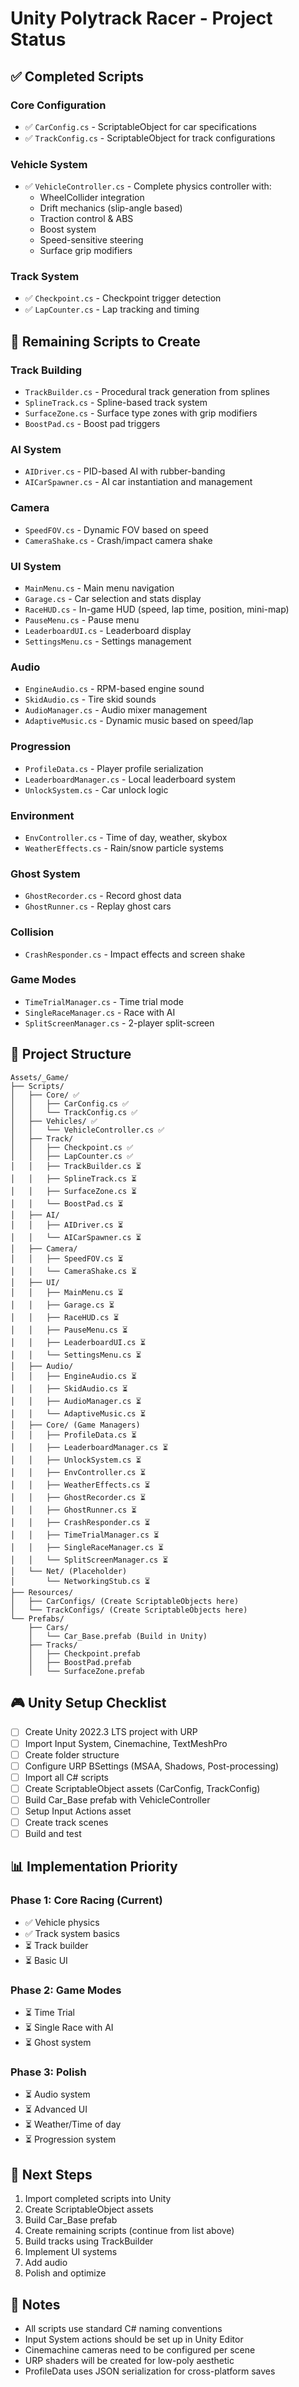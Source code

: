 # Unity Polytrack Racer - Project Status

## ✅ Completed Scripts

### Core Configuration
- ✅ `CarConfig.cs` - ScriptableObject for car specifications
- ✅ `TrackConfig.cs` - ScriptableObject for track configurations

### Vehicle System
- ✅ `VehicleController.cs` - Complete physics controller with:
  - WheelCollider integration
  - Drift mechanics (slip-angle based)
  - Traction control & ABS
  - Boost system
  - Speed-sensitive steering
  - Surface grip modifiers

### Track System
- ✅ `Checkpoint.cs` - Checkpoint trigger detection
- ✅ `LapCounter.cs` - Lap tracking and timing

## 📝 Remaining Scripts to Create

### Track Building
- `TrackBuilder.cs` - Procedural track generation from splines
- `SplineTrack.cs` - Spline-based track system
- `SurfaceZone.cs` - Surface type zones with grip modifiers
- `BoostPad.cs` - Boost pad triggers

### AI System
- `AIDriver.cs` - PID-based AI with rubber-banding
- `AICarSpawner.cs` - AI car instantiation and management

### Camera
- `SpeedFOV.cs` - Dynamic FOV based on speed
- `CameraShake.cs` - Crash/impact camera shake

### UI System
- `MainMenu.cs` - Main menu navigation
- `Garage.cs` - Car selection and stats display
- `RaceHUD.cs` - In-game HUD (speed, lap time, position, mini-map)
- `PauseMenu.cs` - Pause menu
- `LeaderboardUI.cs` - Leaderboard display
- `SettingsMenu.cs` - Settings management

### Audio
- `EngineAudio.cs` - RPM-based engine sound
- `SkidAudio.cs` - Tire skid sounds
- `AudioManager.cs` - Audio mixer management
- `AdaptiveMusic.cs` - Dynamic music based on speed/lap

### Progression
- `ProfileData.cs` - Player profile serialization
- `LeaderboardManager.cs` - Local leaderboard system
- `UnlockSystem.cs` - Car unlock logic

### Environment
- `EnvController.cs` - Time of day, weather, skybox
- `WeatherEffects.cs` - Rain/snow particle systems

### Ghost System
- `GhostRecorder.cs` - Record ghost data
- `GhostRunner.cs` - Replay ghost cars

### Collision
- `CrashResponder.cs` - Impact effects and screen shake

### Game Modes
- `TimeTrialManager.cs` - Time trial mode
- `SingleRaceManager.cs` - Race with AI
- `SplitScreenManager.cs` - 2-player split-screen

## 📁 Project Structure

```
Assets/_Game/
├── Scripts/
│   ├── Core/ ✅
│   │   ├── CarConfig.cs ✅
│   │   └── TrackConfig.cs ✅
│   ├── Vehicles/ ✅
│   │   └── VehicleController.cs ✅
│   ├── Track/
│   │   ├── Checkpoint.cs ✅
│   │   ├── LapCounter.cs ✅
│   │   ├── TrackBuilder.cs ⏳
│   │   ├── SplineTrack.cs ⏳
│   │   ├── SurfaceZone.cs ⏳
│   │   └── BoostPad.cs ⏳
│   ├── AI/
│   │   ├── AIDriver.cs ⏳
│   │   └── AICarSpawner.cs ⏳
│   ├── Camera/
│   │   ├── SpeedFOV.cs ⏳
│   │   └── CameraShake.cs ⏳
│   ├── UI/
│   │   ├── MainMenu.cs ⏳
│   │   ├── Garage.cs ⏳
│   │   ├── RaceHUD.cs ⏳
│   │   ├── PauseMenu.cs ⏳
│   │   ├── LeaderboardUI.cs ⏳
│   │   └── SettingsMenu.cs ⏳
│   ├── Audio/
│   │   ├── EngineAudio.cs ⏳
│   │   ├── SkidAudio.cs ⏳
│   │   ├── AudioManager.cs ⏳
│   │   └── AdaptiveMusic.cs ⏳
│   ├── Core/ (Game Managers)
│   │   ├── ProfileData.cs ⏳
│   │   ├── LeaderboardManager.cs ⏳
│   │   ├── UnlockSystem.cs ⏳
│   │   ├── EnvController.cs ⏳
│   │   ├── WeatherEffects.cs ⏳
│   │   ├── GhostRecorder.cs ⏳
│   │   ├── GhostRunner.cs ⏳
│   │   ├── CrashResponder.cs ⏳
│   │   ├── TimeTrialManager.cs ⏳
│   │   ├── SingleRaceManager.cs ⏳
│   │   └── SplitScreenManager.cs ⏳
│   └── Net/ (Placeholder)
│       └── NetworkingStub.cs ⏳
├── Resources/
│   ├── CarConfigs/ (Create ScriptableObjects here)
│   └── TrackConfigs/ (Create ScriptableObjects here)
└── Prefabs/
    ├── Cars/
    │   └── Car_Base.prefab (Build in Unity)
    ├── Tracks/
    │   ├── Checkpoint.prefab
    │   ├── BoostPad.prefab
    │   └── SurfaceZone.prefab
```

## 🎮 Unity Setup Checklist

- [ ] Create Unity 2022.3 LTS project with URP
- [ ] Import Input System, Cinemachine, TextMeshPro
- [ ] Create folder structure
- [ ] Configure URP BSettings (MSAA, Shadows, Post-processing)
- [ ] Import all C# scripts
- [ ] Create ScriptableObject assets (CarConfig, TrackConfig)
- [ ] Build Car_Base prefab with VehicleController
- [ ] Setup Input Actions asset
- [ ] Create track scenes
- [ ] Build and test

## 📊 Implementation Priority

### Phase 1: Core Racing (Current)
- ✅ Vehicle physics
- ✅ Track system basics
- ⏳ Track builder
- ⏳ Basic UI

### Phase 2: Game Modes
- ⏳ Time Trial
- ⏳ Single Race with AI
- ⏳ Ghost system

### Phase 3: Polish
- ⏳ Audio system
- ⏳ Advanced UI
- ⏳ Weather/Time of day
- ⏳ Progression system

## 🔧 Next Steps

1. Import completed scripts into Unity
2. Create ScriptableObject assets
3. Build Car_Base prefab
4. Create remaining scripts (continue from list above)
5. Build tracks using TrackBuilder
6. Implement UI systems
7. Add audio
8. Polish and optimize

## 📝 Notes

- All scripts use standard C# naming conventions
- Input System actions should be set up in Unity Editor
- Cinemachine cameras need to be configured per scene
- URP shaders will be created for low-poly aesthetic
- ProfileData uses JSON serialization for cross-platform saves

